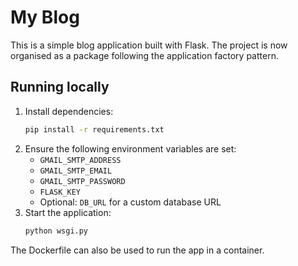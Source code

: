 # My Blog

This is a simple blog application built with Flask. The project is now organised as a package following the application factory pattern.

## Running locally

1. Install dependencies:
   ```bash
   pip install -r requirements.txt
   ```
2. Ensure the following environment variables are set:
   - `GMAIL_SMTP_ADDRESS`
   - `GMAIL_SMTP_EMAIL`
   - `GMAIL_SMTP_PASSWORD`
   - `FLASK_KEY`
   - Optional: `DB_URL` for a custom database URL
3. Start the application:
   ```bash
   python wsgi.py
   ```

The Dockerfile can also be used to run the app in a container.
